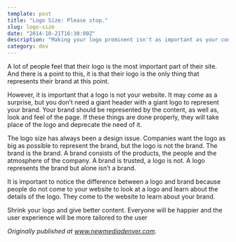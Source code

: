 ```yaml
---
template: post
title: "Logo Size: Please stop."
slug: logo-size
date: "2014-10-21T16:30:00Z"
description: "Making your logo prominent isn't as important as your content."
category: dev
---
```


A lot of people feel that their logo is the most important part of their site. And there is a point to this, it is that their logo is the only thing that represents their brand at this point.

However, it is important that a logo is not your website. It may come as a surprise, but you don’t need a giant header with a giant logo to represent your brand. Your brand should be represented by the content, as well as, look and feel of the page. If these things are done properly, they will take place of the logo and deprecate the need of it.

The logo size has always been a design issue. Companies want the logo as big as possible to represent the brand, but the logo is not the brand. The brand is the brand. A brand consists of the products, the people and the atmosphere of the company. A brand is trusted, a logo is not. A logo represents the brand but alone isn’t a brand.

It is important to notice the difference between a logo and brand because people do not come to your website to look at a logo and learn about the details of the logo. They come to the website to learn about your brand.

Shrink your logo and give better content. Everyone will be happier and the user experience will be more tailored to the user

_Originally published at www.newmediadenver.com._
